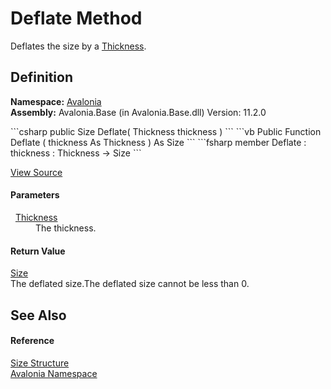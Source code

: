 # Deflate Method


Deflates the size by a <a href="T_Avalonia_Thickness">Thickness</a>.



## Definition
**Namespace:** <a href="N_Avalonia">Avalonia</a>  
**Assembly:** Avalonia.Base (in Avalonia.Base.dll) Version: 11.2.0

<Tabs groupId="api-code-preview">
<TabItem value="csharp" label="C#">
```csharp
public Size Deflate(
	Thickness thickness
)
```
</TabItem>
<TabItem value="vb" label="VB">
```vb
Public Function Deflate ( 
	thickness As Thickness
) As Size
```
</TabItem>
<TabItem value="fsharp" label="F#">
```fsharp
member Deflate : 
        thickness : Thickness -> Size 
```
</TabItem>
</Tabs>



<a href="https://github.com/AvaloniaUI/Avalonia/tree/master/src/Avalonia.Base/Size.cs#L192" title="View the source code">View Source</a>



#### Parameters
<dl><dt>  <a href="T_Avalonia_Thickness">Thickness</a></dt><dd>The thickness.</dd></dl>

#### Return Value
<a href="T_Avalonia_Size">Size</a>  
The deflated size.The deflated size cannot be less than 0.

## See Also


#### Reference
<a href="T_Avalonia_Size">Size Structure</a>  
<a href="N_Avalonia">Avalonia Namespace</a>  

